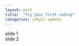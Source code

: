 ```yaml
---
layout: post
title:  "Try your first coding"
categories: jekyll update
---
```

<link rel="stylesheet" href="/HeadFirst-APCSA/reference/revealJS/dist/reset.css">
<link rel="stylesheet" href="/HeadFirst-APCSA/reference/revealJS/dist/reveal.css">
<link rel="stylesheet" href="/HeadFirst-APCSA/reference/revealJS/dist/theme/black.css">

<!-- Theme used for syntax highlighted code -->
<link rel="stylesheet" href="/HeadFirst-APCSA/reference/revealJS/plugin/highlight/monokai.css">
<div class="reveal">
    <div class="slides">
        <section>
            slide 1
        </section>
        <section>
            slide 2
        </section>
    </div>
</div>

<script src="/HeadFirst-APCSA/reference/revealJS/dist/reveal.js"></script>
<script src="/HeadFirst-APCSA/reference/revealJS/plugin/notes/notes.js"></script>
<script src="/HeadFirst-APCSA/reference/revealJS/plugin/markdown/markdown.js"></script>
<script src="/HeadFirst-APCSA/reference/revealJS/plugin/highlight/highlight.js"></script>
<script>
    // More info about initialization & config:
    // - https://revealjs.com/initialization/
    // - https://revealjs.com/config/
    Reveal.initialize({
        hash: true,

        // Learn about plugins: https://revealjs.com/plugins/
        plugins: [ RevealMarkdown, RevealHighlight, RevealNotes ]
    });
</script>
